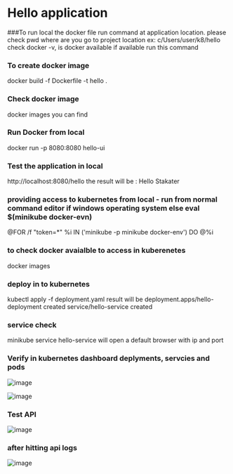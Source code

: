 # Hello application
###To run local the docker file
run command at application location. please check pwd where are you
go to project location
ex: c/Users/user/k8/hello
check docker -v, is docker available
if available run this command
### To create docker image
docker build -f Dockerfile -t hello .

### Check docker image
docker images
you can find

### Run Docker from local
docker run -p 8080:8080 hello-ui

### Test the application in local
http://localhost:8080/hello
the result will be : Hello Stakater

### providing access to kubernetes from local - run from normal command editor if windows operating system else eval $(minikube docker-evn)
@FOR /f "token=*" %i IN ('minikube -p minikube docker-env') DO @%i

### to check docker avaialble to access in kuberenetes 
docker images
### deploy in to kubernetes
kubectl apply -f deployment.yaml
result will be 
deployment.apps/hello-deployment created
service/hello-service created

### service check
minikube service hello-service
will open a default browser with ip and port 

### Verify in kubernetes dashboard deplyments, servcies and pods
![image](https://user-images.githubusercontent.com/22048283/120287272-bdedbd00-c2dc-11eb-9b97-d9e05a97e7ec.png)

![image](https://user-images.githubusercontent.com/22048283/120287381-d5c54100-c2dc-11eb-80f5-6db6cc52af47.png)

### Test API
![image](https://user-images.githubusercontent.com/22048283/120287663-158c2880-c2dd-11eb-9fdd-35708ec49da7.png)

### after hitting api logs
![image](https://user-images.githubusercontent.com/22048283/120287597-01e0c200-c2dd-11eb-93d4-6b679bbaee2f.png)
